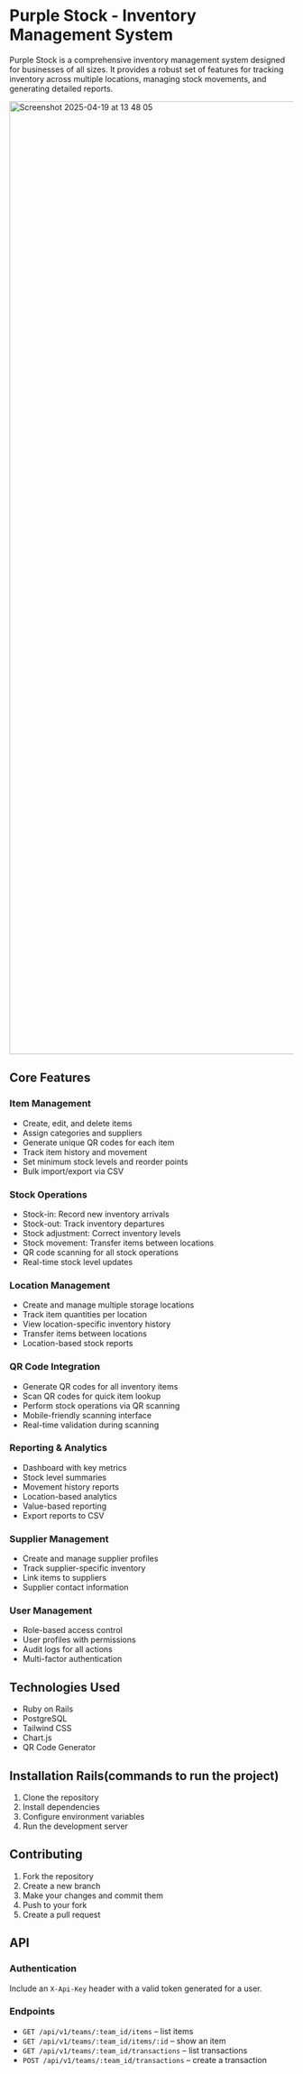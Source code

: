 # Purple Stock - Inventory Management System

Purple Stock is a comprehensive inventory management system designed for businesses of all sizes. It provides a robust set of features for tracking inventory across multiple locations, managing stock movements, and generating detailed reports.

<img width="1691" alt="Screenshot 2025-04-19 at 13 48 05" src="https://github.com/user-attachments/assets/f9a040e4-f3af-456b-8b3c-d6b4ca59afcd" />

## Core Features

### Item Management
- Create, edit, and delete items
- Assign categories and suppliers
- Generate unique QR codes for each item
- Track item history and movement
- Set minimum stock levels and reorder points
- Bulk import/export via CSV

### Stock Operations
- Stock-in: Record new inventory arrivals
- Stock-out: Track inventory departures
- Stock adjustment: Correct inventory levels
- Stock movement: Transfer items between locations
- QR code scanning for all stock operations
- Real-time stock level updates

### Location Management
- Create and manage multiple storage locations
- Track item quantities per location
- View location-specific inventory history
- Transfer items between locations
- Location-based stock reports

### QR Code Integration
- Generate QR codes for all inventory items
- Scan QR codes for quick item lookup
- Perform stock operations via QR scanning
- Mobile-friendly scanning interface
- Real-time validation during scanning

### Reporting & Analytics
- Dashboard with key metrics
- Stock level summaries
- Movement history reports
- Location-based analytics
- Value-based reporting
- Export reports to CSV

### Supplier Management
- Create and manage supplier profiles
- Track supplier-specific inventory
- Link items to suppliers
- Supplier contact information

### User Management
- Role-based access control
- User profiles with permissions
- Audit logs for all actions
- Multi-factor authentication

## Technologies Used
- Ruby on Rails
- PostgreSQL
- Tailwind CSS
- Chart.js
- QR Code Generator

## Installation Rails(commands to run the project)

1. Clone the repository
2. Install dependencies
3. Configure environment variables
4. Run the development server

## Contributing

1. Fork the repository
2. Create a new branch
3. Make your changes and commit them
4. Push to your fork
5. Create a pull request

## API

### Authentication

Include an `X-Api-Key` header with a valid token generated for a user.

### Endpoints

- `GET /api/v1/teams/:team_id/items` – list items
- `GET /api/v1/teams/:team_id/items/:id` – show an item
- `GET /api/v1/teams/:team_id/transactions` – list transactions
- `POST /api/v1/teams/:team_id/transactions` – create a transaction
